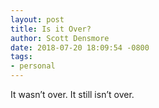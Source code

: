 ```yaml
---
layout: post
title: Is it Over?
author: Scott Densmore
date: 2018-07-20 18:09:54 -0800
tags:
- personal
---
```


It wasn’t over. It still isn’t over.
